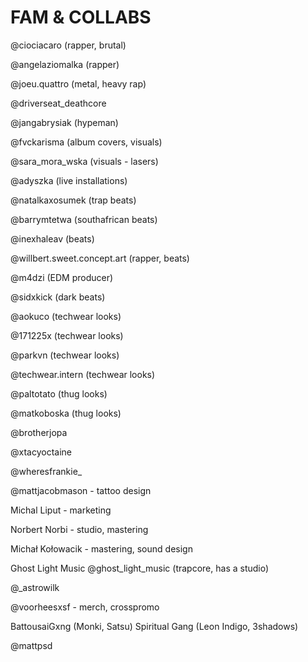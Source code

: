 # FAM & COLLABS

@ciociacaro (rapper, brutal)

@angelaziomalka (rapper)

@joeu.quattro (metal, heavy rap)

@driverseat_deathcore

@jangabrysiak (hypeman)

@fvckarisma (album covers, visuals)

@sara_mora_wska (visuals - lasers)

@adyszka (live installations)

@natalkaxosumek (trap beats)

@barrymtetwa (southafrican beats)

@inexhaleav (beats)

@willbert.sweet.concept.art (rapper, beats)

@m4dzi (EDM producer)

@sidxkick (dark beats)

@aokuco (techwear looks)

@171225x (techwear looks)

@parkvn (techwear looks)

@techwear.intern (techwear looks)

@paltotato (thug looks)

@matkoboska (thug looks)

@brotherjopa

@xtacyoctaine

@wheresfrankie_

@mattjacobmason - tattoo design

Michal Liput - marketing

Norbert Norbi - studio, mastering

Michał Kołowacik - mastering, sound design

Ghost Light Music @ghost_light_music (trapcore, has a studio)

@_astrowilk

@voorheesxsf - merch, crosspromo

BattousaiGxng (Monki, Satsu)
Spiritual Gang (Leon Indigo, 3shadows)

@mattpsd


